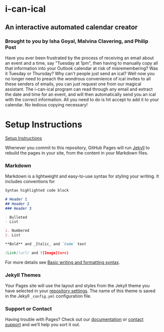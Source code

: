 
# i-can-ical
## An interactive automated calendar creator
### Brought to you by Isha Goyal, Malvina Clavering, and Philip Post

Have you ever been frustrated by the process of receiving an email about an event and a time, say "Tuesday at 1pm", then having to manually copy all that information into your Outlook calendar at risk of misremembering? Was it Tuesday or Thursday? Why can't people just send an ical? Well now you no longer need to preach the wondrous convenience of ical invites to all these senders of emails, you can just request one from our magical assistant. The i-can-ical program can read through any email and extract the date and time for an event, and will then automatically send you an ical with the correct information. All you need to do is hit accept to add it to your calendar. No tedious copying necessary!

# Setup Instructions

[Setup Instructions](https://olincollege.github.io/i-can-ical/setup-instructions/)

Whenever you commit to this repository, GitHub Pages will run [Jekyll](https://jekyllrb.com/) to rebuild the pages in your site, from the content in your Markdown files.

### Markdown

Markdown is a lightweight and easy-to-use syntax for styling your writing. It includes conventions for

```markdown
Syntax highlighted code block

# Header 1
## Header 2
### Header 3

- Bulleted
- List

1. Numbered
2. List

**Bold** and _Italic_ and `Code` text

[Link](url) and ![Image](src)
```

For more details see [Basic writing and formatting syntax](https://docs.github.com/en/github/writing-on-github/getting-started-with-writing-and-formatting-on-github/basic-writing-and-formatting-syntax).

### Jekyll Themes

Your Pages site will use the layout and styles from the Jekyll theme you have selected in your [repository settings](https://github.com/olincollege/i-can-ical/settings/pages). The name of this theme is saved in the Jekyll `_config.yml` configuration file.

### Support or Contact

Having trouble with Pages? Check out our [documentation](https://docs.github.com/categories/github-pages-basics/) or [contact support](https://support.github.com/contact) and we’ll help you sort it out.
